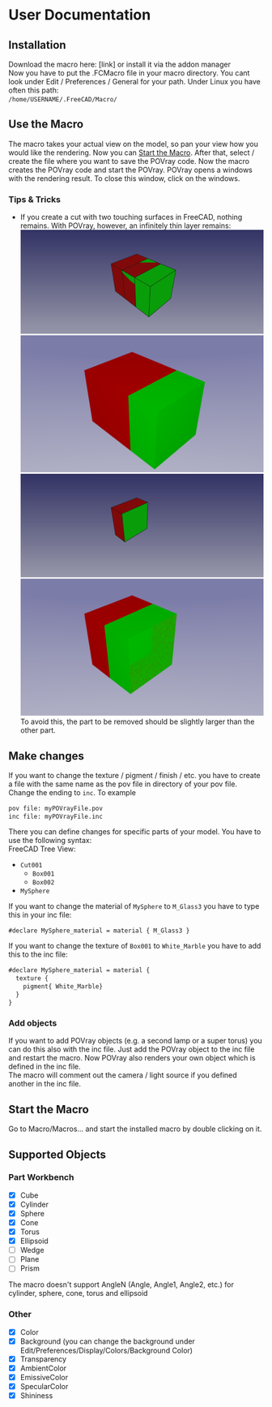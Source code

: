# User Documentation
## Installation
Download the macro here: [link] or install it via the addon manager  
Now you have to put the .FCMacro file in your macro directory. You cant look under Edit / Preferences / General for your path. Under Linux you have often this path:  
`/home/USERNAME/.FreeCAD/Macro/`  

## Use the Macro
The macro takes your actual view on the model, so pan your view how you would like the rendering. Now you can [Start the Macro](#startTheMacro). After that, select / create the file where you want to save the POVray code. Now the macro creates the POVray code and start the POVray. POVray opens a windows with the rendering result. To close this window, click on the windows.

### Tips & Tricks
* If you create a cut with two touching surfaces in FreeCAD, nothing remains. With POVray, however, an infinitely thin layer remains:
![FreeCAD before cutting](img/tipsAndTricks/01_FC.png "FreeCAD before cutting")
![POVray before cutting](img/tipsAndTricks/01_PR.png "POVray before cutting")
![FreeCAD after cutting](img/tipsAndTricks/02_FC.png "FreeCAD after cutting")
![POVray after cutting](img/tipsAndTricks/02_PR.png "POVray after cutting")
To avoid this, the part to be removed should be slightly larger than the other part.

## Make changes
If you want to change the texture / pigment / finish / etc. you have to create a file with the same name as the pov file in directory of your pov file. Change the ending to `inc`. To example
```
pov file: myPOVrayFile.pov
inc file: myPOVrayFile.inc
```
There you can define changes for specific parts of your model. You have to use the following syntax:  
FreeCAD Tree View:
* `Cut001`
  * `Box001`
  * `Box002`
* `MySphere`  

If you want to change the material of `MySphere` to `M_Glass3` you have to type this in your inc file:

```
#declare MySphere_material = material { M_Glass3 }

```

If you want to change the texture of `Box001` to `White_Marble` you have to add this to the inc file:
```
#declare MySphere_material = material {
  texture {
    pigment{ White_Marble}
  }
}
```

### Add objects
If you want to add POVray objects (e.g. a second lamp or a super torus) you can do this also with the inc file. Just add the POVray object to the inc file and restart the macro. Now POVray also renders your own object which is defined in the inc file.  
The macro will comment out the camera / light source if you defined another in the inc file.

<a name="startTheMacro"></a>
## Start the Macro
Go to Macro/Macros… and start the installed macro by double clicking on it.

## Supported Objects
### Part Workbench
- [x] Cube
- [x] Cylinder
- [x] Sphere
- [x] Cone
- [x] Torus
- [x] Ellipsoid
- [ ] Wedge
- [ ] Plane
- [ ] Prism

The macro doesn't support AngleN (Angle, Angle1, Angle2, etc.) for cylinder, sphere, cone, torus and ellipsoid

### Other
- [x] Color
- [x] Background (you can change the background under Edit/Preferences/Display/Colors/Background Color)
- [x] Transparency
- [x] AmbientColor
- [x] EmissiveColor
- [x] SpecularColor
- [x] Shininess
